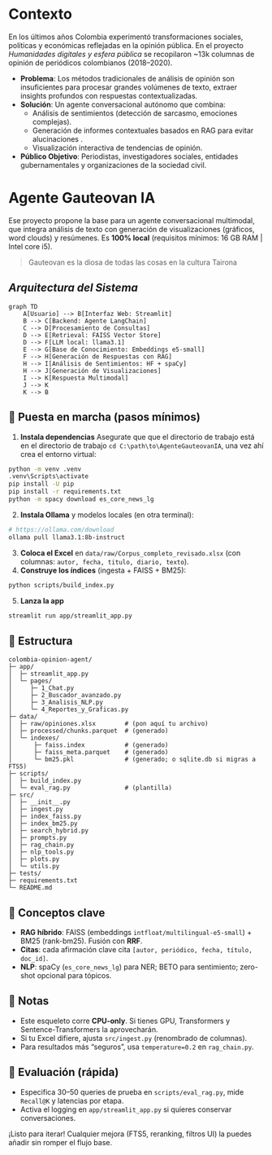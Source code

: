 # Contexto
En los últimos años Colombia experimentó transformaciones sociales, políticas y económicas reflejadas en la opinión pública. En el proyecto _Humanidades digitales y esfera pública_ se recopilaron ~13k columnas de opinión de periódicos colombianos (2018–2020).
- **Problema**: Los métodos tradicionales de análisis de opinión son insuficientes para procesar grandes volúmenes de texto, extraer insights profundos con respuestas contextualizadas.
- **Solución**: Un agente conversacional autónomo que combina:
  - Análisis de sentimientos (detección de sarcasmo, emociones complejas).
  - Generación de informes contextuales basados en RAG para evitar alucinaciones .
  - Visualización interactiva de tendencias de opinión.
- **Público Objetivo**: Periodistas, investigadores sociales, entidades gubernamentales y organizaciones de la sociedad civil.

# Agente Gauteovan IA

Ese proyecto propone la base para un agente conversacional multimodal, que integra análisis de texto con generación de visualizaciones (gráficos, word clouds) y resúmenes. Es **100% local** (requisitos mínimos: 16 GB RAM | Intel core i5).

> Gauteovan es la diosa de todas las cosas en la cultura Tairona

## *Arquitectura del Sistema*

```mermaid
graph TD
    A[Usuario] --> B[Interfaz Web: Streamlit]
    B --> C[Backend: Agente LangChain]
    C --> D[Procesamiento de Consultas]
    D --> E[Retrieval: FAISS Vector Store]
    D --> F[LLM local: llama3.1]
    E --> G[Base de Conocimiento: Embeddings e5-small]
    F --> H[Generación de Respuestas con RAG]
    H --> I[Análisis de Sentimientos: HF + spaCy]
    H --> J[Generación de Visualizaciones]
    I --> K[Respuesta Multimodal]
    J --> K
    K --> B
```


## 🚀 Puesta en marcha (pasos mínimos)
1) **Instala dependencias**
Asegurate que que el directorio de trabajo está en el directorio de trabajo `cd C:\path\to\AgenteGauteovanIA`, una vez ahí crea el entorno virtual:
```bash
python -m venv .venv 
.venv\Scripts\activate
pip install -U pip
pip install -r requirements.txt
python -m spacy download es_core_news_lg
```
2) **Instala Ollama** y modelos locales (en otra terminal):
```bash
# https://ollama.com/download
ollama pull llama3.1:8b-instruct
```
3) **Coloca el Excel** en `data/raw/Corpus_completo_revisado.xlsx` (con columnas: `autor, fecha, titulo, diario, texto`).
4) **Construye los índices** (ingesta + FAISS + BM25):
```bash
python scripts/build_index.py
```
5) **Lanza la app**
```bash
streamlit run app/streamlit_app.py
```

## 📁 Estructura
```
colombia-opinion-agent/
├─ app/
│  ├─ streamlit_app.py
│  └─ pages/
│     ├─ 1_Chat.py
│     ├─ 2_Buscador_avanzado.py
│     ├─ 3_Analisis_NLP.py
│     └─ 4_Reportes_y_Graficas.py
├─ data/
│  ├─ raw/opiniones.xlsx        # (pon aquí tu archivo)
│  ├─ processed/chunks.parquet  # (generado)
│  └─ indexes/
│      ├─ faiss.index           # (generado)
│      ├─ faiss_meta.parquet    # (generado)
│      └─ bm25.pkl              # (generado; o sqlite.db si migras a FTS5)
├─ scripts/
│  ├─ build_index.py
│  └─ eval_rag.py               # (plantilla)
├─ src/
│  ├─ __init__.py
│  ├─ ingest.py
│  ├─ index_faiss.py
│  ├─ index_bm25.py
│  ├─ search_hybrid.py
│  ├─ prompts.py
│  ├─ rag_chain.py
│  ├─ nlp_tools.py
│  ├─ plots.py
│  └─ utils.py
├─ tests/
├─ requirements.txt
└─ README.md
```

## 🧠 Conceptos clave
- **RAG híbrido**: FAISS (embeddings `intfloat/multilingual-e5-small`) + BM25 (rank-bm25). Fusión con **RRF**.
- **Citas**: cada afirmación clave cita `[autor, periódico, fecha, título, doc_id]`.
- **NLP**: spaCy (`es_core_news_lg`) para NER; BETO para sentimiento; zero-shot opcional para tópicos.

## 📌 Notas
- Este esqueleto corre **CPU-only**. Si tienes GPU, Transformers y Sentence-Transformers la aprovecharán.
- Si tu Excel difiere, ajusta `src/ingest.py` (renombrado de columnas).
- Para resultados más “seguros”, usa `temperature=0.2` en `rag_chain.py`.

## 🧪 Evaluación (rápida)
- Especifica 30–50 queries de prueba en `scripts/eval_rag.py`, mide `Recall@K` y latencias por etapa.
- Activa el logging en `app/streamlit_app.py` si quieres conservar conversaciones.

¡Listo para iterar! Cualquier mejora (FTS5, reranking, filtros UI) la puedes añadir sin romper el flujo base.
